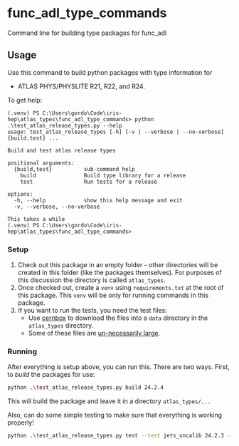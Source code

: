 # func_adl_type_commands

Command line for building type packages for func_adl

## Usage

Use this command to build python packages with type information for

* ATLAS PHYS/PHYSLITE R21, R22, and R24.

To get help:

```text
(.venv) PS C:\Users\gordo\Code\iris-hep\atlas_types\func_adl_type_commands> python .\test_atlas_release_types.py --help
usage: test_atlas_release_types [-h] [-v | --verbose | --no-verbose] {build,test} ...

Build and test atlas release types

positional arguments:
  {build,test}          sub-command help
    build               Build type library for a release
    test                Run tests for a release

options:
  -h, --help            show this help message and exit
  -v, --verbose, --no-verbose

This takes a while
(.venv) PS C:\Users\gordo\Code\iris-hep\atlas_types\func_adl_type_commands> 
```

### Setup

1. Check out this package in an empty folder - other directories will be created in this folder (like the packages themselves). For purposes of this discussion the directory is called `atlas_types`.
1. Once checked out, create a `venv` using `requirements.txt` at the root of this package. This `venv` will be only for running commands in this package.
1. If you want to run the tests, you need the test files:
    * Use [cernbox](https://cernbox.cern.ch/files/spaces/eos/user/g/gwatts/public/data/asg_test_data?items-per-page=100&view-mode=resource-table&tiles-size=1) to download the files into a `data` directory in the `atlas_types` directory.
    * Some of these files are [un-necessarily large](https://github.com/gordonwatts/func_adl_type_commands/issues/1).

### Running

After everything is setup above, you can run this. There are two ways. First, to *build* the packages for use:

```bash
python .\test_atlas_release_types.py build 24.2.4
```

This will build the package and leave it in a directory `atlas_types/...`

Also, can do some simple testing to make sure that everything is working properly!

```bash
python .\test_atlas_release_types.py test --test jets_uncalib 24.2.3 --test_dir ..\testing_dir\
```
